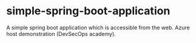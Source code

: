 # simple-spring-boot-application
A simple spring boot application which is accessible from the web. Azure host demonstration (DevSecOps academy).
